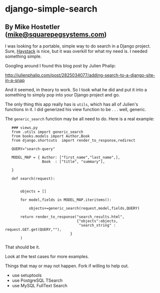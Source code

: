 # django-simple-search 
## By Mike Hostetler (mike@squarepegsystems.com)

I was looking for a portable, simple way to do search in a Django project. Sure, [Haystack](http://haystacksearch.org/) is nice, but it was overkill for what my need is. I needed something simple.

Googling around I found this blog post by Julien Phalip:

http://julienphalip.com/post/2825034077/adding-search-to-a-django-site-in-a-snap

And it seemed, in theory to work. So I took what he did and put it into a something to simply pop into your Django project and go.

The only thing this app really has is `utils`, which has all of Julien's functions in it. I did generized his view function to be . . . well, generic.

The `generic_search` function may be all need to do. Here is a real example:

       ### views.py
       from .utils import generic_search
       from books.models import Author,Book
       from django.shortcuts  import render_to_response,redirect
       
       QUERY="search-query"
       
       MODEL_MAP = { Author: ["first_name","last_name",],
                     Book  : ["title", "summary"],
       
       }
       
       def search(request):
       
       
           objects = []
       
           for model,fields in MODEL_MAP.iteritems():
       
               objects+=generic_search(request,model,fields,QUERY)
       
           return render_to_response("search_results.html",
                                     {"objects":objects,
                                      "search_string" : request.GET.get(QUERY,""),
                                  }
           )
       

That should be it.

Look at the test cases for more examples.

Things that may or may not happen. Fork if willing to help out.

 * use setuptools
 * use PostgreSQL TSearch 
 * use MySQL FullText Search


